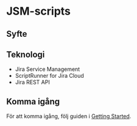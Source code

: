 # JSM-scripts

## Syfte

## Teknologi
- Jira Service Management
- ScriptRunner for Jira Cloud
- Jira REST API

## Komma igång
För att komma igång, följ guiden i [Getting Started](docs/gettingstarted.md).
